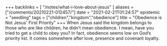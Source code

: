 +++
backlinks = [
    "/notes/what-i-love-about-jesus"
]
aliases = ["/comments/20210221-012457/"]
date = "2021-02-21T01:24:57"
epistemic = "seedling"
tags = ["children","kingdom","obedience"]
title = "Obedience is Not Jesus' First Priority"
+++
When Jesus said the kingdom belongs to those who are like children, he didn’t mean obedience. I mean, have you tried to get a child to obey you? In fact, obedience seems low on God’s priority list. It comes somewhere after love, presence and covenant loyalty.

